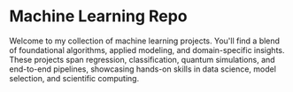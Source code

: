 # Machine Learning Repo
Welcome to my collection of machine learning projects. You'll find a blend of foundational algorithms, applied modeling, and domain-specific insights. These projects span regression, classification, quantum simulations, and end-to-end pipelines, showcasing hands-on skills in data science, model selection, and scientific computing.

